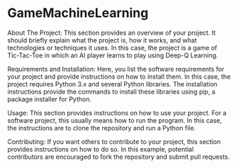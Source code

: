 # GameMachineLearning
About The Project: This section provides an overview of your project. It should briefly explain what the project is, how it works, and what technologies or techniques it uses. In this case, the project is a game of Tic-Tac-Toe in which an AI player learns to play using Deep-Q Learning.

Requirements and Installation: Here, you list the software requirements for your project and provide instructions on how to install them. In this case, the project requires Python 3.x and several Python libraries. The installation instructions provide the commands to install these libraries using pip, a package installer for Python.

Usage: This section provides instructions on how to use your project. For a software project, this usually means how to run the program. In this case, the instructions are to clone the repository and run a Python file.

Contributing: If you want others to contribute to your project, this section provides instructions on how to do so. In this example, potential contributors are encouraged to fork the repository and submit pull requests.


